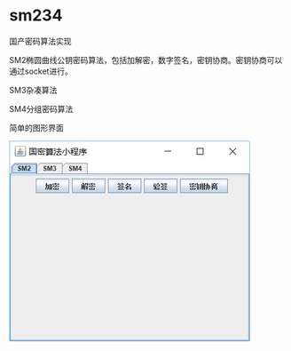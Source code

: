 # sm234
国产密码算法实现

SM2椭圆曲线公钥密码算法，包括加解密，数字签名，密钥协商。密钥协商可以通过socket进行。

SM3杂凑算法

SM4分组密码算法

简单的图形界面

![image](https://github.com/hanming215/sm234/blob/master/images/ui.jpg)
